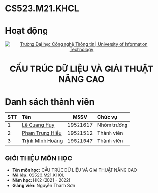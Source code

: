# CS523.M21.KHCL
# Hoạt động
<!-- Banner -->
<p align="center">
  <a href="https://www.uit.edu.vn/" title="Trường Đại học Công nghệ Thông tin" style="border: none;">
    <img src="https://i.imgur.com/WmMnSRt.png" alt="Trường Đại học Công nghệ Thông tin | University of Information Technology">
  </a>
</p>

<!-- Header -->
<h1 align="center"><b>CẤU TRÚC DỮ LIỆU VÀ GIẢI THUẬT NÂNG CAO</b></h>

<!-- Main -->
# Danh sách thành viên

|STT|Tên|MSSV|Chức vụ|
|:---|:---|:---:|:---|
|1|[Lê Quang Huy](https://github.com/LeQuangHuyUIT)|19521617|Nhóm trưởng|
|2|[Phạm Trung Hiếu](...)|19521512|Thành viên|
|3|[Trịnh Minh Hoàng](https://github.com/minhhoanggit)|19521547|Thành viên|

## GIỚI THIỆU MÔN HỌC
* **Tên môn học:** CẤU TRÚC DỮ LIỆU VÀ GIẢI THUẬT NÂNG CAO
* **Mã lớp:** CS523.M21.KHCL
* **Năm học:** HK2 (2021 - 2022)
* **Giảng viên**: Nguyễn Thanh Sơn
